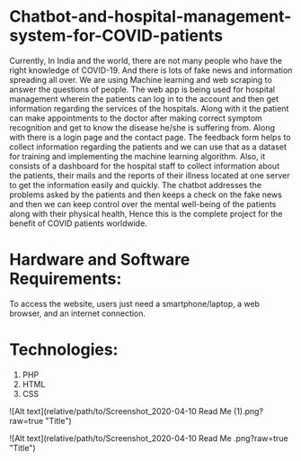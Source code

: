 # Chatbot-and-hospital-management-system-for-COVID-patients
Currently, In India and the world, there are not many people who have the right knowledge of COVID-19. And there is lots of fake news and information spreading all over. We are using Machine learning and web scraping to answer the questions of people. The web app is being used for hospital management wherein the patients can log in to the account and then get information regarding the services of the hospitals. Along with it the patient can make appointments to the doctor after making correct symptom recognition and get to know the disease he/she is suffering from. Along with there is a login page and the contact page. The feedback form helps to collect information regarding the patients and we can use that as a dataset for training and implementing the machine learning algorithm. Also, it consists of a dashboard for the hospital staff to collect information about the patients, their mails and the reports of their illness located at one server to get the information easily and quickly. The chatbot addresses the problems asked by the patients and then keeps a check on the fake news and then we can keep control over the mental well-being of the patients along with their physical health, Hence this is the complete project for the benefit of COVID patients worldwide.

# Hardware and Software Requirements: 
To access the website, users just need a smartphone/laptop, a web browser, and an internet connection. 

# Technologies: 
1. PHP
2. HTML
3. CSS

![Alt text](relative/path/to/Screenshot_2020-04-10 Read Me (1).png?raw=true "Title")

![Alt text](relative/path/to/Screenshot_2020-04-10 Read Me .png?raw=true "Title")
